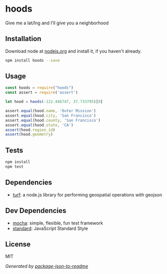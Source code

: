 # hoods 

Give me a lat/lng and I&#39;ll give you a neighborhood

## Installation

Download node at [nodejs.org](http://nodejs.org) and install it, if you haven't already.

```sh
npm install hoods --save
```

## Usage

```js
const hoods = require("hoods")
const assert = require('assert')

let hood = hoods(-122.446747, 37.733795)[0]

assert.equal(hood.name, 'Outer Mission')
assert.equal(hood.city, 'San Francisco')
assert.equal(hood.county, 'San Francisco')
assert.equal(hood.state, 'CA')
assert(hood.region_id)
assert(hood.geometry)
```

## Tests

```sh
npm install
npm test
```

## Dependencies

- [turf](https://github.com/turfjs/turf): a node.js library for performing geospatial operations with geojson

## Dev Dependencies

- [mocha](https://github.com/mochajs/mocha): simple, flexible, fun test framework
- [standard](https://github.com/feross/standard): JavaScript Standard Style

## License

MIT

_Generated by [package-json-to-readme](https://github.com/zeke/package-json-to-readme)_
